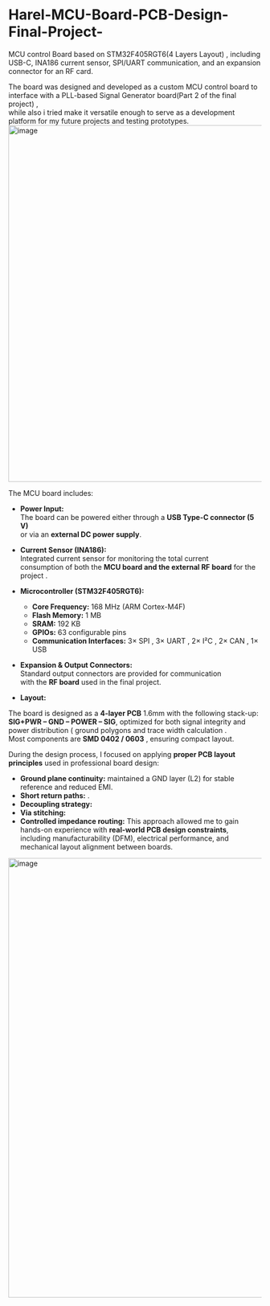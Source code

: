 # Harel-MCU-Board-PCB-Design-Final-Project-
MCU control Board based on STM32F405RGT6(4 Layers Layout) , including USB-C, INA186 current sensor, SPI/UART communication, and an expansion connector for an RF card.

The board was designed and developed as a custom MCU control board  to interface with a PLL-based Signal Generator board(Part 2 of the final project) ,  
while also i tried make it   versatile enough to serve as a  development platform for my  future projects and testing prototypes.
<img width="1073" height="710" alt="image" src="https://github.com/user-attachments/assets/6e4b6b99-dfa7-4e47-9418-c59f801dd3ff" />


The MCU board includes:

- **Power Input:**  
  The board can be powered either through a **USB Type-C connector (5 V)**  
  or via an **external DC power supply**.  

- **Current Sensor (INA186):**  
  Integrated  current sensor for monitoring the total current  
  consumption of both the **MCU board and the external RF board** for the project .  

- **Microcontroller (STM32F405RGT6):**  
  - **Core Frequency:** 168 MHz (ARM Cortex-M4F)  
  - **Flash Memory:** 1 MB  
  - **SRAM:** 192 KB  
  - **GPIOs:** 63 configurable pins  
  - **Communication Interfaces:** 3× SPI  ,  3× UART  ,  2× I²C  ,  2× CAN  ,  1× USB 

- **Expansion & Output  Connectors:**  
  Standard output connectors are provided for  communication  
  with the **RF board** used in the final project.

- **Layout:**  

The board is designed as a **4-layer PCB** 1.6mm  with the following stack-up:  
**SIG+PWR – GND – POWER – SIG**, optimized for both signal integrity and  power distribution ( ground polygons and trace width calculation  .  
Most components are **SMD 0402 / 0603** , ensuring compact layout. 

During the design process, I focused on applying **proper PCB layout principles** used in professional board design:
- **Ground plane continuity:** maintained a  GND layer (L2) for stable reference and reduced EMI.   
- **Short return paths:** .  
- **Decoupling strategy:** 
- **Via stitching:**   
- **Controlled impedance routing:** 
This approach allowed me to gain hands-on experience with **real-world PCB design constraints**,  
including manufacturability (DFM), electrical performance, and mechanical layout alignment between  boards.
<img width="1357" height="875" alt="image" src="https://github.com/user-attachments/assets/a8e221be-8b17-48a1-a27b-afe8c41f549a" />








